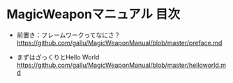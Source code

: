 # MagicWeaponマニュアル 目次

* 前置き：フレームワークってなにさ？
<https://github.com/gallu/MagicWeaponManual/blob/master/preface.md>

* まずはざっくりとHello World
<https://github.com/gallu/MagicWeaponManual/blob/master/helloworld.md>



